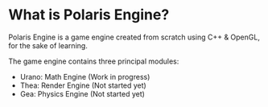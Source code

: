 # What is Polaris Engine?
Polaris Engine is a game engine created from scratch using C++ &amp; OpenGL, for the sake of learning.

The game engine contains three principal modules:
- Urano: Math Engine (Work in progress)
- Thea: Render Engine (Not started yet)
- Gea: Physics Engine (Not started yet)
